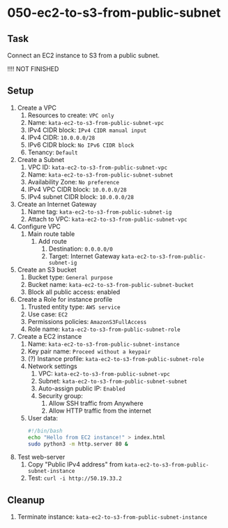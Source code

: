 # 050-ec2-to-s3-from-public-subnet

## Task
Connect an EC2 instance to S3 from a public subnet.

!!!! NOT FINISHED

## Setup
1. Create a VPC
    1. Resources to create: `VPC only`
    2. Name: `kata-ec2-to-s3-from-public-subnet-vpc`
    3. IPv4 CIDR block: `IPv4 CIDR manual input`
    4. IPv4 CIDR: `10.0.0.0/28`
    5. IPv6 CIDR block: `No IPv6 CIDR block`
    6. Tenancy: `Default`
2. Create a Subnet
    1. VPC ID: `kata-ec2-to-s3-from-public-subnet-vpc`
    2. Name: `kata-ec2-to-s3-from-public-subnet-subnet`
    3. Availability Zone: `No preference`
    4. IPv4 VPC CIDR block: `10.0.0.0/28`
    5. IPv4 subnet CIDR block: `10.0.0.0/28`
3. Create an Internet Gateway
    1. Name tag: `kata-ec2-to-s3-from-public-subnet-ig`
    2. Attach to VPC: `kata-ec2-to-s3-from-public-subnet-vpc`
4. Configure VPC
    1. Main route table
        1. Add route
            1. Destination: `0.0.0.0/0`
            2. Target: Internet Gateway `kata-ec2-to-s3-from-public-subnet-ig`
3. Create an S3 bucket
    1. Bucket type: `General purpose`
    2. Bucket name: `kata-ec2-to-s3-from-public-subnet-bucket`
    3. Block all public access: enabled
4. Create a Role for instance profile
    1. Trusted entity type: `AWS service`
    2. Use case: `EC2`
    3. Permissions policies: `AmazonS3FullAccess`
    4. Role name: `kata-ec2-to-s3-from-public-subnet-role`
1. Create a EC2 instance
    1. Name: `kata-ec2-to-s3-from-public-subnet-instance`
    2. Key pair name: `Proceed without a keypair`
    3. (?) Instance profile: `kata-ec2-to-s3-from-public-subnet-role`
    3. Network settings
        1. VPC: `kata-ec2-to-s3-from-public-subnet-vpc`
        2. Subnet: `kata-ec2-to-s3-from-public-subnet-subnet`
        3. Auto-assign public IP: `Enabled`
        4. Security group: 
            1. Allow SSH traffic from Anywhere
            5. Allow HTTP traffic from the internet
    4. User data:
        ```bash
        #!/bin/bash
        echo "Hello from EC2 instance!" > index.html
        sudo python3 -m http.server 80 &
        ```
2. Test web-server
    1. Copy "Public IPv4 address" from `kata-ec2-to-s3-from-public-subnet-instance`
    2. Test: `curl -i http://50.19.33.2`

## Cleanup
1. Terminate instance: `kata-ec2-to-s3-from-public-subnet-instance`
